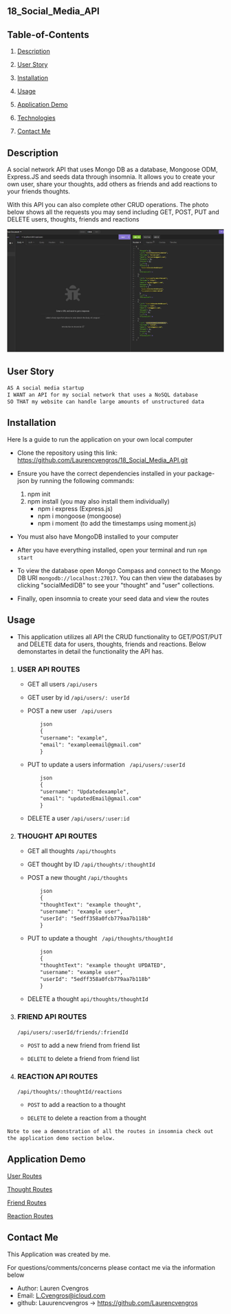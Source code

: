 ## 18_Social_Media_API

## Table-of-Contents

1. [Description](#description)

2. [User Story](#user-story)

3. [Installation](#installation)

4. [Usage](#usage)

5. [Application Demo](#application-demo)

6. [Technologies](#technologies)

8. [Contact Me](#contact-me)


## Description

A social network API that uses Mongo DB as a database, Mongoose ODM, Express.JS and seeds data through insomnia. It allows you to create your own user, share your thoughts, add others as friends and add reactions to your friends thoughts.

With this API you can also complete other CRUD operations. The photo below shows all the requests you may send including GET, POST, PUT and DELETE users, thoughts, friends and reactions

![Insomnia Screenshot](./assets/Images/GET_users.jpg "screenshot of insomnia showing API requests" )


## User Story 

```
AS A social media startup
I WANT an API for my social network that uses a NoSQL database
SO THAT my website can handle large amounts of unstructured data

```

## Installation

Here Is a guide to run the application on your own local computer

* Clone the repository using this link:
 https://github.com/Laurencvengros/18_Social_Media_API.git

 * Ensure you have the correct dependencies installed in your package-json by running the following commands:
    1. npm init
    2. npm install (you may also install them individually)
        - npm i express (Express.js)
        - npm i mongoose (mongoose)
        - npm i moment (to add the timestamps using moment.js)

* You must also have MongoDB installed to your computer

* After you have everything installed, open your terminal and run ``` npm start ```

* To view the database open Mongo Compass and connect to the Mongo DB URI ``` mongodb://localhost:27017 ```. You can then view the databases by clicking "socialMediDB" to see your "thought" and "user" collections.

* Finally, open insomnia to create your seed data and view the routes


## Usage

* This application utilizes all API the CRUD functionality to GET/POST/PUT and DELETE data for users, thoughts, friends and reactions. Below demonstartes in detail the functionality the API has.

1. ### USER API ROUTES

    * GET all users ``` /api/users ```

    * GET user by id ``` /api/users/: userId ```

    * POST a new user ``` /api/users```

        ```
            json
            {
            "username": "example",
            "email": "exampleemail@gmail.com"
            }
        ```
    * PUT to update a users information ``` /api/users/:userId```

        ```
            json
            {
            "username": "Updatedexample",
            "email": "updatedEmail@gmail.com"
            }
        ```

    * DELETE a user ```/api/users/:user:id```


2. ### THOUGHT API ROUTES

    * GET all thoughts ```/api/thoughts```

    * GET thought by ID ```/api/thoughts/:thoughtId```

    * POST a new thought ```/api/thoughts```

        ```
            json
            {
            "thoughtText": "example thought",
            "username": "example user",
            "userId": "5edff358a0fcb779aa7b118b"
            }
        ```

    * PUT to update a thought ``` /api/thoughts/thoughtId```

        ```
            json
            {
            "thoughtText": "example thought UPDATED",
            "username": "example user",
            "userId": "5edff358a0fcb779aa7b118b"
            }
        ```

    * DELETE a thought  ```api/thoughts/thoughtId```


3. ### FRIEND API ROUTES

    ```/api/users/:userId/friends/:friendId```

    * ```POST``` to add a new friend from friend list

    * ```DELETE``` to delete a friend from friend list



4. ### REACTION API ROUTES

    ```/api/thoughts/:thoughtId/reactions```

    * ```POST``` to add a reaction to a thought

    * ```DELETE``` to delete a reaction from a thought

```
Note to see a demonstration of all the routes in insomnia check out the application demo section below.

```

## Application Demo

[User Routes](./assets/Videos/USER%20Routes%3B%20GET%20all%2C%20GET%20by%20ID%2C%20POST%2C%20PUT%2C%20DELETE.webm  )

[Thought Routes](./assets/Videos/THOUGHT%20Routes_%20GET%20all%2C%20GET%20by%20ID%2C%20POST%20PUT%20DELETE.webm)

[Friend Routes](./assets/Videos/POST%20and%20DELETE%20friend.webm)

[Reaction Routes](./assets/Videos/POST%20and%20DELETE%20friend.webm)

## Contact Me

This Application was created by me.

For questions/comments/concerns please contact me via the information below

* Author: Lauren Cvengros
* Email: L.Cvengros@icloud.com
* github: Lauurencvengros -> https://github.com/Laurencvengros



    